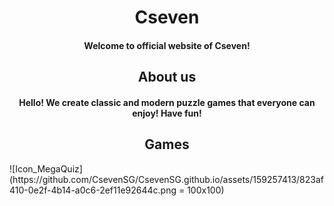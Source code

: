 <h1 align="center">Cseven</h1>
<h4 align="center">Welcome to official website of Cseven!</h4>

<h2 align="center">About us</h2>
<h4 align="center">Hello! We create classic and modern puzzle games that everyone can enjoy! Have fun!</h4>

<h2 align="center">Games</h2>
![Icon_MegaQuiz](https://github.com/CsevenSG/CsevenSG.github.io/assets/159257413/823af410-0e2f-4b14-a0c6-2ef11e92644c.png = 100x100)


